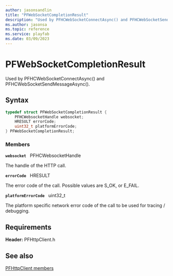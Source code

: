 ```yaml
---
author: jasonsandlin
title: "PFWebSocketCompletionResult"
description: "Used by PFHCWebSocketConnectAsync() and PFHCWebSocketSendMessageAsync()."
ms.author: jasonsa
ms.topic: reference
ms.service: playfab
ms.date: 03/09/2023
---
```


# PFWebSocketCompletionResult  

Used by PFHCWebSocketConnectAsync() and PFHCWebSocketSendMessageAsync().  

## Syntax  
  
```cpp
typedef struct PFWebSocketCompletionResult {  
    PFHCWebsocketHandle websocket;  
    HRESULT errorCode;  
    uint32_t platformErrorCode;  
} PFWebSocketCompletionResult;  
```
  
### Members  
  
**`websocket`** &nbsp; PFHCWebsocketHandle  
  
The handle of the HTTP call.
  
**`errorCode`** &nbsp; HRESULT  
  
The error code of the call. Possible values are S_OK, or E_FAIL.
  
**`platformErrorCode`** &nbsp; uint32_t  
  
The platform specific network error code of the call to be used for tracing / debugging.
  
  
## Requirements  
  
**Header:** PFHttpClient.h
  
## See also  
[PFHttpClient members](../pfhttpclient_members.md)  

  
  
